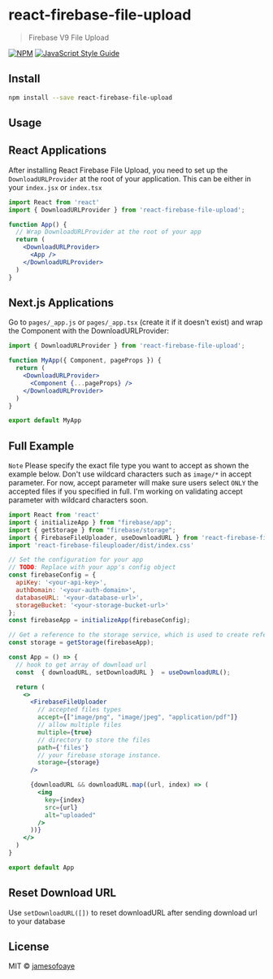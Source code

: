 # react-firebase-file-upload

>  Firebase V9 File Upload

[![NPM](https://img.shields.io/npm/v/react-firebase-file-upload.svg)](https://www.npmjs.com/package/react-firebase-file-upload) [![JavaScript Style Guide](https://img.shields.io/badge/code_style-standard-brightgreen.svg)](https://standardjs.com)

## Install

```bash
npm install --save react-firebase-file-upload
```

## Usage

## React Applications

After installing React Firebase File Upload, you need to set up the `DownloadURLProvider` at the root of your application. This can be either in your `index.jsx` or `index.tsx`

```jsx
import React from 'react'
import { DownloadURLProvider } from 'react-firebase-file-upload';

function App() {
  // Wrap DownloadURLProvider at the root of your app
  return (
    <DownloadURLProvider>
      <App />
    </DownloadURLProvider>
  )
}
```

## Next.js Applications

Go to `pages/_app.js` or `pages/_app.tsx` (create it if it doesn't exist) and wrap the Component with the DownloadURLProvider:
```jsx
import { DownloadURLProvider } from 'react-firebase-file-upload';

function MyApp({ Component, pageProps }) {
  return (
    <DownloadURLProvider>
      <Component {...pageProps} />
    </DownloadURLProvider>
  )
}

export default MyApp
```

## Full Example

`Note` Please specify the exact file type you want to accept as shown the example below. Don't use wildcard characters such as `image/*` in accept parameter. For now, accept parameter will make sure users select `ONLY` the accepted files if you specified in full. I'm working on validating accept
parameter with wildcard characters soon.

```jsx
import React from 'react'
import { initializeApp } from "firebase/app";
import { getStorage } from "firebase/storage";
import { FirebaseFileUploader, useDownloadURL } from 'react-firebase-fileuploader'
import 'react-firebase-fileuploader/dist/index.css'

// Set the configuration for your app
// TODO: Replace with your app's config object
const firebaseConfig = {
  apiKey: '<your-api-key>',
  authDomain: '<your-auth-domain>',
  databaseURL: '<your-database-url>',
  storageBucket: '<your-storage-bucket-url>'
};
const firebaseApp = initializeApp(firebaseConfig);

// Get a reference to the storage service, which is used to create references in your storage bucket
const storage = getStorage(firebaseApp);

const App = () => {
  // hook to get array of download url
  const  { downloadURL, setDownloadURL }  = useDownloadURL();

  return (
    <>
      <FirebaseFileUploader
        // accepted files types
        accept={["image/png", "image/jpeg", "application/pdf"]}
        // allow multiple files
        multiple={true}
        // directory to store the files
        path={'files'}
        // your firebase storage instance.
        storage={storage}
      />

      {downloadURL && downloadURL.map((url, index) => (
        <img
          key={index}
          src={url} 
          alt="uploaded"
        />
      ))}
    </>
  )
}

export default App
```

## Reset Download URL
Use `setDownloadURL([])` to reset downloadURL after sending download url to your database

## License

MIT © [jamesofoaye](https://github.com/jamesofoaye)
